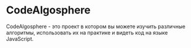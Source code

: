 # CodeAlgosphere

CodeAlgosphere - это проект в котором вы можете изучить различные алгоритмы, использовать их на практике и видеть код на языке JavaScript.
